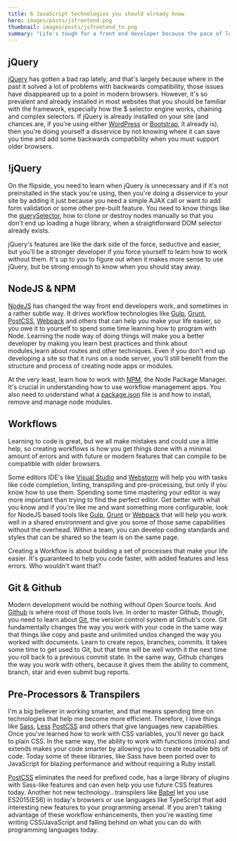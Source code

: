 ```yaml
---
title: 6 JavaScript technologies you should already know
hero: images/posts/jsfrontend.png
thumbnail: images/posts/jsfrontend_tn.png
summary: "Life's tough for a front end developer because the pace of learning moves so fast. Today's developer needs to be familiar with a number of libraries, frameworks and processes in order to be successful. Here's my list of JavaScript technologies that you should already be familiar with if you're a professional front end developer."
---
```


## jQuery

[jQuery](https://jquery.com/) has gotten a bad rap lately, and that's largely because where in the past it solved a lot of problems with backwards compatibility, those issues have disappeared up to a point in modern browsers. However, it's so prevalent and already installed in most websites that you should be familiar with the framework, especially how the \$ selector engine works, chaining and complex selectors. If jQuery is already installed on your site (and chances are, if you're using either [WordPress](https://wordpress.org/) or [Bootstrap](http://getbootstrap.com/), it already is), then you're doing yourself a disservice by not knowing where it can save you time and add some backwards compatibility when you must support older browsers.

## !jQuery

On the flipside, you need to learn when jQuery is unnecessary and if it's not preinstalled in the stack you're using, then you're doing a disservice to your site by adding it just because you need a simple AJAX call or want to add form validation or some other pre-built feature. You need to know things like the [querySelector](https://developer.mozilla.org/en-US/docs/Web/API/Document/querySelector), how to clone or destroy nodes manually so that you don't end up loading a huge library, when a straightforward DOM selector already exists.

jQuery's features are like the dark side of the force, seductive and easier, but you'll be a stronger developer if you force yourself to learn how to work without them. It's up to you to figure out when it makes more sense to use jQuery, but be strong enough to know when you should stay away.

## NodeJS & NPM

[NodeJS](https://nodejs.org/en/) has changed the way front end developers work, and sometimes in a rather subtle way. It drives workflow technologies like [Gulp](http://gulpjs.com/), [Grunt](http://gruntjs.com/), [PostCSS](https://github.com/postcss/postcss), [Webpack](https://webpack.github.io/) and others that can help you make your life easier, so you owe it to yourself to spend some time learning how to program with Node. Learning the node way of doing things will make you a better developer by making you learn best practices and think about modules,learn about routes and other techniques. Even if you don't end up developing a site so that it runs on a node server, you'll still benefit from the structure and process of creating node apps or modules.

At the very least, learn how to work with [NPM](https://www.npmjs.com/), the Node Package Manager. It's crucial in understanding how to use workflow management apps. You also need to understand what a [package.json](http://browsenpm.org/package.json) file is and how to install, remove and manage node modules.

## Workflows

Learning to code is great, but we all make mistakes and could use a little help, so creating workflows is how you get things done with a minimal amount of errors and with future or modern features that can compile to be compatible with older browsers.

Some editors IDE's like [Visual Studio](https://www.visualstudio.com/en-us/visual-studio-homepage-vs.aspx) and [Webstorm](https://www.jetbrains.com/webstorm/) will help you with tasks like code completion, linting, transpiling and pre-processing, but only if you know how to use them. Spending some time mastering your editor is way more important than trying to find the perfect editor. Get better with what you know and if you're like me and want something more configurable, look for NodeJS based tools like [Gulp](http://gulpjs.com/), [Grunt](http://gruntjs.com/) or [Webpack](https://webpack.github.io/) that will help you work well in a shared environment and give you some of those same capabilities without the overhead. Within a team, you can develop coding standards and styles that can be shared so the team is on the same page.

Creating a Workflow is about building a set of processes that make your life easier. It's guaranteed to help you code faster, with added features and less errors. Who wouldn't want that?

## Git & Github

Modern development would be nothing without Open Source tools. And [Github](https://github.com) is where most of those tools live. In order to master Github, though, you need to learn about [Git](https://git-scm.com/), the version control system at Github's core. Git fundamentally changes the way you work with your code in the same way that things like copy and paste and unlimited undos changed the way you worked with documents. Learn to create repos, branches, commits. It takes some time to get used to Git, but that time will be well worth it the next time you roll back to a previous commit state. In the same way, Github changes the way you work with others, because it gives them the ability to comment, branch, star and even submit bug reports.

## Pre-Processors & Transpilers

I'm a big believer in working smarter, and that means spending time on technologies that help me become more efficient. Therefore, I love things like [Sass](http://sass-lang.com/), [Less](http://lesscss.org/) [PostCSS](https://github.com/postcss/postcss) and others that give languages new capabilities. Once you've learned how to work with CSS variables, you'll never go back to plain CSS. In the same way, the ability to work with functions (mixins) and extends makes your code smarter by allowing you to create reusable bits of code. Today some of these libraries, like Sass have been ported over to JavaScript for blazing performance and without requiring a Ruby install.

[PostCSS](https://github.com/postcss/postcss) eliminates the need for prefixed code, has a large library of plugins with Sass-like features and can even help you use future CSS features today. Another hot new technology...transpilers like [Babel](https://babeljs.io/) let you use ES2015(ES6) in today's browsers or use languages like TypeScript that add interesting new features to your programming arsenal. If you aren't taking advantage of these workflow enhancements, then you're wasting time writing CSS/JavaScript and falling behind on what you can do with programming languages today.

